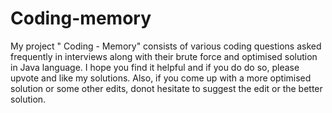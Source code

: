 # Coding-memory

My project " Coding - Memory" consists of various coding questions asked frequently in interviews along with their brute force and optimised solution in Java language. I hope you find it helpful and if you do do so, please upvote and like my solutions. Also, if you come up with a more optimised solution or some other edits, donot hesitate to suggest the edit or the better solution. 
